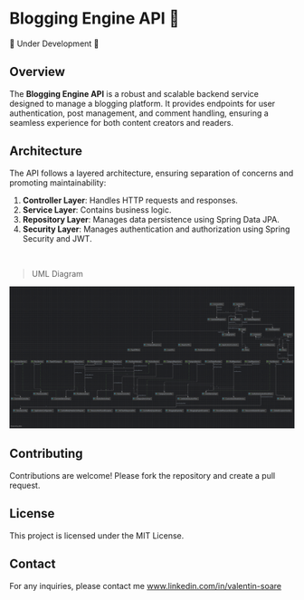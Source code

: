 # Blogging Engine API 🎉️

👷 Under Development 🚀️

## Overview

The **Blogging Engine API** is a robust and scalable backend service designed to manage a blogging platform. It provides endpoints for user authentication, post management, and comment handling, ensuring a seamless experience for both content creators and readers.

## Architecture

The API follows a layered architecture, ensuring separation of concerns and promoting maintainability:

1. **Controller Layer**: Handles HTTP requests and responses.
2. **Service Layer**: Contains business logic.
3. **Repository Layer**: Manages data persistence using Spring Data JPA.
4. **Security Layer**: Manages authentication and authorization using Spring Security and JWT.

<br>

> UML Diagram

![](readmecontent/bloggingEngineAPI.png)

## Contributing

Contributions are welcome! Please fork the repository and create a pull request.

## License

This project is licensed under the MIT License.

## Contact

For any inquiries, please contact me www.linkedin.com/in/valentin-soare
